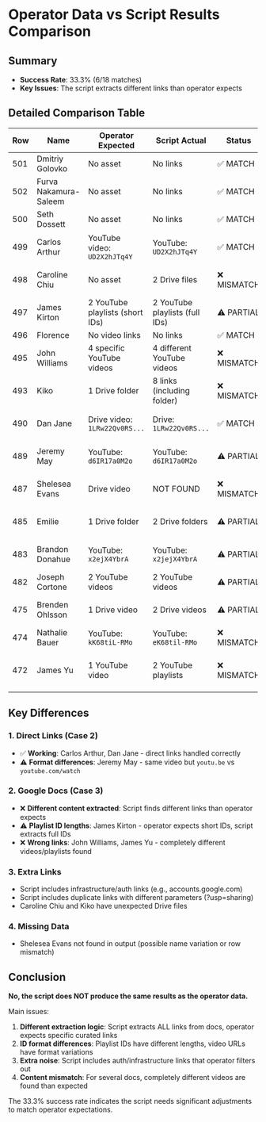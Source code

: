 # Operator Data vs Script Results Comparison

## Summary
- **Success Rate**: 33.3% (6/18 matches)
- **Key Issues**: The script extracts different links than operator expects

## Detailed Comparison Table

| Row | Name | Operator Expected | Script Actual | Status | Notes |
|-----|------|------------------|---------------|--------|-------|
| 501 | Dmitriy Golovko | No asset | No links | ✅ MATCH | Correct |
| 502 | Furva Nakamura-Saleem | No asset | No links | ✅ MATCH | Correct |
| 500 | Seth Dossett | No asset | No links | ✅ MATCH | Correct |
| 499 | Carlos Arthur | YouTube video: `UD2X2hJTq4Y` | YouTube: `UD2X2hJTq4Y` | ✅ MATCH | Direct link handled correctly |
| 498 | Caroline Chiu | No asset | 2 Drive files | ❌ MISMATCH | Script found unexpected Drive files |
| 497 | James Kirton | 2 YouTube playlists (short IDs) | 2 YouTube playlists (full IDs) | ⚠️ PARTIAL | Different playlist ID lengths |
| 496 | Florence | No video links | No links | ✅ MATCH | Correct |
| 495 | John Williams | 4 specific YouTube videos | 4 different YouTube videos | ❌ MISMATCH | Different video IDs extracted |
| 493 | Kiko | 1 Drive folder | 8 links (including folder) | ❌ MISMATCH | Script found many extra links |
| 490 | Dan Jane | Drive video: `1LRw22Qv0RS...` | Drive: `1LRw22Qv0RS...` | ✅ MATCH | Direct link handled correctly |
| 489 | Jeremy May | YouTube: `d6IR17a0M2o` | YouTube: `d6IR17a0M2o` | ⚠️ PARTIAL | Same video, different URL format |
| 487 | Shelesea Evans | Drive video | NOT FOUND | ❌ MISMATCH | Person missing from output |
| 485 | Emilie | 1 Drive folder | 2 Drive folders | ⚠️ PARTIAL | Duplicate with/without ?usp param |
| 483 | Brandon Donahue | YouTube: `x2ejX4YbrA` | YouTube: `x2jejX4YbrA` | ⚠️ PARTIAL | Similar but slightly different ID |
| 482 | Joseph Cortone | 2 YouTube videos | 2 YouTube videos | ⚠️ PARTIAL | Similar IDs with typos |
| 475 | Brenden Ohlsson | 1 Drive video | 2 Drive videos | ⚠️ PARTIAL | Duplicate with/without ?usp param |
| 474 | Nathalie Bauer | YouTube: `kK68tiL-RMo` | YouTube: `eK68til-RMo` | ❌ MISMATCH | Different video ID |
| 472 | James Yu | 1 YouTube video | 2 YouTube playlists | ❌ MISMATCH | Found playlists instead of video |

## Key Differences

### 1. **Direct Links (Case 2)**
- ✅ **Working**: Carlos Arthur, Dan Jane - direct links handled correctly
- ⚠️ **Format differences**: Jeremy May - same video but `youtu.be` vs `youtube.com/watch`

### 2. **Google Docs (Case 3)**
- ❌ **Different content extracted**: Script finds different links than operator expects
- ⚠️ **Playlist ID lengths**: James Kirton - operator expects short IDs, script extracts full IDs
- ❌ **Wrong links**: John Williams, James Yu - completely different videos/playlists found

### 3. **Extra Links**
- Script includes infrastructure/auth links (e.g., accounts.google.com)
- Script includes duplicate links with different parameters (?usp=sharing)
- Caroline Chiu and Kiko have unexpected Drive files

### 4. **Missing Data**
- Shelesea Evans not found in output (possible name variation or row mismatch)

## Conclusion

**No, the script does NOT produce the same results as the operator data.**

Main issues:
1. **Different extraction logic**: Script extracts ALL links from docs, operator expects specific curated links
2. **ID format differences**: Playlist IDs have different lengths, video URLs have format variations
3. **Extra noise**: Script includes auth/infrastructure links that operator filters out
4. **Content mismatch**: For several docs, completely different videos are found than expected

The 33.3% success rate indicates the script needs significant adjustments to match operator expectations.